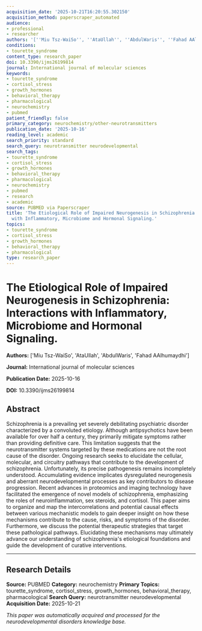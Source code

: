 ```yaml
---
acquisition_date: '2025-10-21T16:20:55.302150'
acquisition_method: paperscraper_automated
audience:
- professional
- researcher
authors: '[''Miu Tsz-WaiSo'', ''AtaUllah'', ''AbdulWaris'', ''Fahad AAlhumaydhi'']'
conditions:
- tourette_syndrome
content_type: research_paper
doi: 10.3390/ijms26199814
journal: International journal of molecular sciences
keywords:
- tourette_syndrome
- cortisol_stress
- growth_hormones
- behavioral_therapy
- pharmacological
- neurochemistry
- pubmed
patient_friendly: false
primary_category: neurochemistry/other-neurotransmitters
publication_date: '2025-10-16'
reading_level: academic
search_priority: standard
search_query: neurotransmitter neurodevelopmental
search_tags:
- tourette_syndrome
- cortisol_stress
- growth_hormones
- behavioral_therapy
- pharmacological
- neurochemistry
- pubmed
- research
- academic
source: PUBMED via Paperscraper
title: 'The Etiological Role of Impaired Neurogenesis in Schizophrenia: Interactions
  with Inflammatory, Microbiome and Hormonal Signaling.'
topics:
- tourette_syndrome
- cortisol_stress
- growth_hormones
- behavioral_therapy
- pharmacological
type: research_paper
---
```


# The Etiological Role of Impaired Neurogenesis in Schizophrenia: Interactions with Inflammatory, Microbiome and Hormonal Signaling.

**Authors:** ['Miu Tsz-WaiSo', 'AtaUllah', 'AbdulWaris', 'Fahad AAlhumaydhi']

**Journal:** International journal of molecular sciences

**Publication Date:** 2025-10-16

**DOI:** 10.3390/ijms26199814

## Abstract

Schizophrenia is a prevailing yet severely debilitating psychiatric disorder characterized by a convoluted etiology. Although antipsychotics have been available for over half a century, they primarily mitigate symptoms rather than providing definitive care. This limitation suggests that the neurotransmitter systems targeted by these medications are not the root cause of the disorder. Ongoing research seeks to elucidate the cellular, molecular, and circuitry pathways that contribute to the development of schizophrenia. Unfortunately, its precise pathogenesis remains incompletely understood. Accumulating evidence implicates dysregulated neurogenesis and aberrant neurodevelopmental processes as key contributors to disease progression. Recent advances in proteomics and imaging technology have facilitated the emergence of novel models of schizophrenia, emphasizing the roles of neuroinflammation, sex steroids, and cortisol. This paper aims to organize and map the intercorrelations and potential causal effects between various mechanistic models to gain deeper insight on how these mechanisms contribute to the cause, risks, and symptoms of the disorder. Furthermore, we discuss the potential therapeutic strategies that target these pathological pathways. Elucidating these mechanisms may ultimately advance our understanding of schizophrenia's etiological foundations and guide the development of curative interventions.

---

## Research Details

**Source:** PUBMED
**Category:** neurochemistry
**Primary Topics:** tourette_syndrome, cortisol_stress, growth_hormones, behavioral_therapy, pharmacological
**Search Query:** neurotransmitter neurodevelopmental
**Acquisition Date:** 2025-10-21

*This paper was automatically acquired and processed for the neurodevelopmental disorders knowledge base.*
